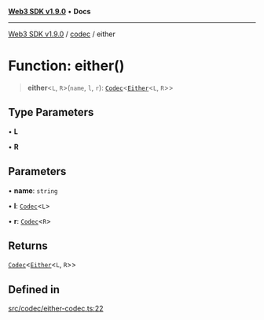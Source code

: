 [**Web3 SDK v1.9.0**](../../../README.md) • **Docs**

***

[Web3 SDK v1.9.0](../../../globals.md) / [codec](../README.md) / either

# Function: either()

> **either**\<`L`, `R`\>(`name`, `l`, `r`): [`Codec`](../classes/Codec.md)\<[`Either`](../type-aliases/Either.md)\<`L`, `R`\>\>

## Type Parameters

• **L**

• **R**

## Parameters

• **name**: `string`

• **l**: [`Codec`](../classes/Codec.md)\<`L`\>

• **r**: [`Codec`](../classes/Codec.md)\<`R`\>

## Returns

[`Codec`](../classes/Codec.md)\<[`Either`](../type-aliases/Either.md)\<`L`, `R`\>\>

## Defined in

[src/codec/either-codec.ts:22](https://github.com/Mystic-Nayy/alephium-web3/blob/c1afd789a197ce5fe21f08c2965942090157c33d/packages/web3/src/codec/either-codec.ts#L22)
